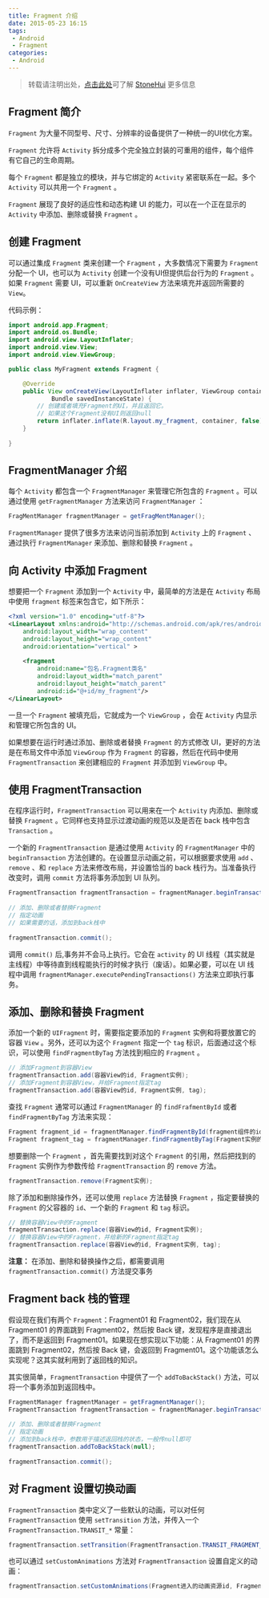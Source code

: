 ```yaml
---
title: Fragment 介绍
date: 2015-05-23 16:15
tags:
 - Android
 - Fragment
categories:
 - Android
---
```


> 转载请注明出处，[点击此处](https://shichaohui.github.io/)可了解 [StoneHui](https://shichaohui.github.io/) 更多信息

## Fragment 简介

`Fragment` 为大量不同型号、尺寸、分辨率的设备提供了一种统一的UI优化方案。

`Fragment` 允许将 `Activity` 拆分成多个完全独立封装的可重用的组件，每个组件有它自己的生命周期。

每个 `Fragment` 都是独立的模块，并与它绑定的 `Activity` 紧密联系在一起。多个 `Activity` 可以共用一个 `Fragment` 。

`Fragment` 展现了良好的适应性和动态构建 UI 的能力，可以在一个正在显示的 `Activity` 中添加、删除或替换 `Fragment` 。

## 创建 Fragment

可以通过集成 `Fragment` 类来创建一个 `Fragment` ，大多数情况下需要为 `Fragment` 分配一个 UI，也可以为 `Activity` 创建一个没有UI但提供后台行为的 `Fragment` 。如果 `Fragment` 需要 UI，可以重新 `OnCreateView` 方法来填充并返回所需要的 `View`。

代码示例：

```java
import android.app.Fragment;
import android.os.Bundle;
import android.view.LayoutInflater;
import android.view.View;
import android.view.ViewGroup;

public class MyFragment extends Fragment {

    @Override
    public View onCreateView(LayoutInflater inflater, ViewGroup container,
            Bundle savedInstanceState) {
        // 创建或者填充Fragment的UI，并且返回它。
        // 如果这个Fragment没有UI则返回null
        return inflater.inflate(R.layout.my_fragment, container, false);
    }
    
}  
```

## FragmentManager 介绍

每个 `Activity` 都包含一个 `FragmentManager` 来管理它所包含的 `Fragment` 。可以通过使用 `getFragmentManager` 方法来访问 `FragmentManager` ：

```java
FragMentManager fragmentManager = getFragMentManager();
```

`FragmentManager` 提供了很多方法来访问当前添加到 `Activity` 上的 `Fragment` 、通过执行 `FragmentManager` 来添加、删除和替换 `Fragment` 。

## 向 Activity 中添加 Fragment

想要把一个 `Fragment` 添加到一个 `Activity` 中，最简单的方法是在 `Activity` 布局中使用 `fragment` 标签来包含它，如下所示：

```xml
<?xml version="1.0" encoding="utf-8"?>
<LinearLayout xmlns:android="http://schemas.android.com/apk/res/android"
    android:layout_width="wrap_content"
    android:layout_height="wrap_content"
    android:orientation="vertical" >
    
    <fragment 
        android:name="包名.Fragment类名"
        android:layout_width="match_parent"
        android:layout_height="match_parent"
        android:id="@+id/my_fragment"/>
</LinearLayout>
```

一旦一个 `Fragment` 被填充后，它就成为一个 `ViewGroup` ，会在 `Activity` 内显示和管理它所包含的 UI。

如果想要在运行时通过添加、删除或者替换 `Fragment` 的方式修改 UI，更好的方法是在布局文件中添加 `ViewGroup` 作为 `Fragment` 的容器，然后在代码中使用 `FragmentTransaction` 来创建相应的 `Fragment` 并添加到 `ViewGroup` 中。

## 使用 FragmentTransaction

在程序运行时，`FragmentTransaction` 可以用来在一个 `Activity` 内添加、删除或替换 `Fragment` 。它同样也支持显示过渡动画的规范以及是否在 back 栈中包含 `Transaction` 。

一个新的 `FragmentTransaction` 是通过使用 `Activity` 的 `FragmentManager` 中的 `beginTransaction` 方法创建的。在设置显示动画之前，可以根据要求使用 `add` 、 `remove` 、和 `replace` 方法来修改布局，并设置恰当的 back 栈行为。当准备执行改变时，调用 `commit` 方法将事务添加到 UI 队列。

```java
FragmentTransaction fragmentTransaction = fragmentManager.beginTransaction();
        
// 添加、删除或者替换Fragment
// 指定动画
// 如果需要的话，添加到back栈中
        
fragmentTransaction.commit();  
```

调用 `commit()` 后,事务并不会马上执行。它会在 `activity` 的 UI 线程（其实就是主线程）中等待直到线程能执行的时候才执行（废话）。如果必要，可以在 UI 线程中调用 `fragmentManager.executePendingTransactions()` 方法来立即执行事务。

## 添加、删除和替换 Fragment

添加一个新的 `UIFragment` 时，需要指定要添加的 `Fragment` 实例和将要放置它的容器 `View` 。另外，还可以为这个 `Fragment` 指定一个 `tag` 标识，后面通过这个标识，可以使用 `findFragmentByTag` 方法找到相应的 `Fragment` 。

```java
// 添加Fragment到容器View
fragmentTransaction.add(容器View的id, Fragment实例);
// 添加Fragment到容器View，并给Fragment指定tag
fragmentTransaction.add(容器View的id, Fragment实例, tag);  
```

查找 `Fragment` 通常可以通过 `FragmentManager` 的 `findFrafmentById` 或者 `findFragmentByTag` 方法来实现：

```java
Fragment fragment_id = fragmentManager.findFragmentById(fragment组件的id);
Fragment fragment_tag = fragmentManager.findFragmentByTag(Fragment实例的tag);
```

想要删除一个 `Fragment` ，首先需要找到对这个 `Fragment` 的引用，然后把找到的 `Fragment` 实例作为参数传给 `FragmentTransaction` 的 `remove` 方法。

```java
fragmentTransaction.remove(Fragment实例);
```

除了添加和删除操作外，还可以使用 `replace` 方法替换 `Fragment` ，指定要替换的 `Fragment` 的父容器的 `id`、一个新的 `Fragment` 和 `tag` 标识。

```java
// 替换容器View中的Fragment
fragmentTransaction.replace(容器View的id, Fragment实例);
// 替换容器View中的Fragment，并给新的Fragment指定tag
fragmentTransaction.replace(容器View的id, Fragment实例, tag);  
```

**注意：** 在添加、删除和替换操作之后，都需要调用 `fragmentTransaction.commit()` 方法提交事务

## Fragment back 栈的管理

假设现在我们有两个 `Fragment`：Fragment01 和 Fragment02，我们现在从 Fragment01 的界面跳到 Fragment02，然后按 Back 键，发现程序是直接退出了，而不是返回到 Fragment01。如果现在想实现以下功能：从 Fragment01 的界面跳到 Fragment02，然后按 Back 键，会返回到 Fragment01。这个功能该怎么实现呢？这其实就利用到了返回栈的知识。

其实很简单，`FragmentTransaction` 中提供了一个 `addToBackStack()` 方法，可以将一个事务添加到返回栈中。

```java
FragmentManager fragmentManager = getFragmentManager();
FragmentTransaction fragmentTransaction = fragmentManager.beginTransaction();
        
// 添加、删除或者替换Fragment
// 指定动画
// 添加到back栈中，参数用于描述返回栈的状态，一般传null即可
fragmentTransaction.addToBackStack(null);
        
fragmentTransaction.commit();  
```

## 对 Fragment 设置切换动画

`FragmentTransaction` 类中定义了一些默认的动画，可以对任何 `FragmentTransaction` 使用 `setTransition` 方法，并传入一个 `FragmentTransaction.TRANSIT_*` 常量：

```java
fragmentTransaction.setTransition(FragmentTransaction.TRANSIT_FRAGMENT_OPEN);  
```

也可以通过 `setCustomAnimations` 方法对 `FragmentTransaction` 设置自定义的动画：

```java
fragmentTransaction.setCustomAnimations(Fragment进入的动画资源id, Fragment退出的动画资源id);  
```